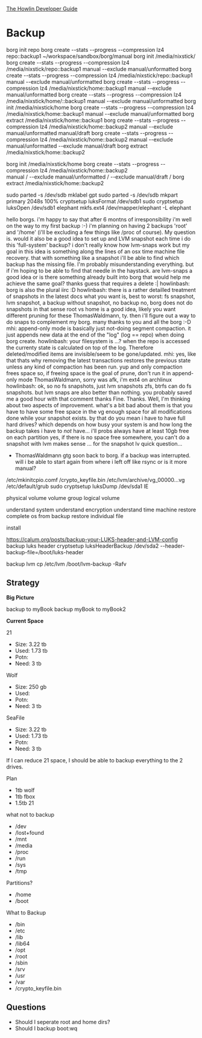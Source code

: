


[The Howlin Developer Guide](../home.md)



# Backup

borg init repo
borg create --stats --progress --compression lz4 repo::backup1 ~/workspace/sandbox/borg/manual
borg init /media/nixstick/
borg create --stats --progress --compression lz4 /media/nixstick/repo::backup1 manual --exclude manual/unformatted 
borg create --stats --progress --compression lz4 /media/nixstick/repo::backup1 manual --exclude manual/unformatted 
borg create --stats --progress --compression lz4 /media/nixstick/home::backup1 manual --exclude manual/unformatted 
borg create --stats --progress --compression lz4 /media/nixstick/home/::backup1 manual --exclude manual/unformatted 
borg init /media/nixstick/home
borg create --stats --progress --compression lz4 /media/nixstick/home::backup1 manual --exclude manual/unformatted 
borg extract /media/nixstick/home::backup1
borg create --stats --progress --compression lz4 /media/nixstick/home::backup2 manual --exclude manual/unformatted manual/draft
borg create --stats --progress --compression lz4 /media/nixstick/home::backup2 manual --exclude manual/unformatted --exclude manual/draft
borg extract /media/nixstick/home::backup2


borg init /media/nixstick/home
borg create --stats --progress --compression lz4 /media/nixstick/home::backup2 \
  manual                        /
  --exclude manual/unformatted  /
  --exclude manual/draft        /
borg extract /media/nixstick/home::backup2


sudo parted -s /dev/sdb mklabel gpt
sudo parted -s /dev/sdb mkpart primary 2048s 100%
cryptsetup luksFormat /dev/sdb1
sudo cryptsetup luksOpen /dev/sdb1 elephant
mkfs.ext4 /dev/mapper/elephant -L elephant

<howlinbash> hello borgs. i'm happy to say that after 6 montns of irresponsibility i'm well on the way to my first backup :-) i'm planning on having 2 backups 'root' and '/home' (i'll be excluding a few things like /proc of course). My question is. would it also be a good idea to set up and LVM snapshot each time i do this 'full-system' backup? i don't really know how lvm-snaps work but my goal in this idea is something along the lines of an osx 
<howlinbash> time machine file recovery. that with something like a snapshot i'll be able to find which backup has the missing file. I'm probably misunderstanding everything. but if i'm hoping to be able to find that needle in the haystack. are lvm-snaps a good idea or is there something already built into borg that would help me achieve the same goal? thanks
<ThomasWaldmann> guess that requires a delete :|
<ThomasWaldmann> howlinbash: borg is also the plural iirc :D
<ThomasWaldmann> howlinbash: there is a rather detailled treatment of snapshots in the latest docs
<ThomasWaldmann> what you want is, best to worst: fs snapshot, lvm snapshot, a backup without snapshot, no backup
<ThomasWaldmann> no, borg does not do snapshots in that sense
<ThomasWaldmann> root vs home is a good idea, likely you want different pruning for these
<howlinbash> ThomasWaldmann, ty. then i'll figure out a way to do snaps to complement my borg. many thanks to you and all the borg :-D
<ThomasWaldmann> mhi: append-only mode is basically just not-doing segment compaction. it just appends new data at the end of the "log" (log == repo) when doing borg create.
<ThomasWaldmann> howlinbash: your filesystem is ...?
<mhi> when the repo is accessed the currenty state is calculated on top of the log. Therefore deleted/modified items are invisible/seem to be gone/updated.
<ThomasWaldmann> mhi: yes, like that
<mhi> thats why removing the latest transactions restores the previous state unless any kind of compaction has been run.
<ThomasWaldmann> yup
<ThomasWaldmann> and only compaction frees space
<ThomasWaldmann> so, if freeing space is the goal of prune, don't run it in append-only mode
<howlinbash> ThomasWaldmann, sorry was afk, i'm ext4 on archlinux
<ThomasWaldmann> howlinbash: ok, so no fs snapshots, just lvm snapshots
<ThomasWaldmann> zfs, btrfs can do fs snapshots. but lvm snaps are also better than nothing.
<howlinbash> you probably saved me a good hour with that comment
<howlinbash> thanks
<mhi> Fine. Thanks. Well, I'm thinking about two aspects of improvement.
<ThomasWaldmann> what's a bit bad about them is that you have to have some free space in the vg
<ThomasWaldmann> enough space for all modifications done while your snapshot exists.
<howlinbash> by that do you mean i have to have full hard drives?
<ThomasWaldmann> which depends on how busy your system is and how long the backup takes
<howlinbash> i have to *not* have...
<howlinbash> i'll probs always have at least 10gb free on each partition
<ThomasWaldmann> yes, if there is no space free somewhere, you can't do a snapshot with lvm
<howlinbash> makes sense
<ThomasWaldmann> ... for the snapshot lv
<howlinbash> quick question...
* ThomasWaldmann gtg soon
<howlinbash> back to borg. if a backup was interrupted. will i be able to start again from where i left off like rsync or is it more manual?


/etc/mkinitcpio.comf
/crypto_keyfile.bin
/etc/lvm/archive/vg_00000...vg
/etc/default/grub
sudo cryptsetup luksDump /dev/sda1
IE

physical volume
volume group
logical volume

understand system
understand encryption
understand time machine
restore complete os from backup
restore individual file

install 


https://calum.org/posts/backup-your-LUKS-header-and-LVM-config
backup luks header
cryptsetup luksHeaderBackup /dev/sda2 --header-backup-file=/boot/luks-header 

backup lvm
cp /etc/lvm /boot/lvm-backup -Rafv 


## Strategy

**Big Picture**

backup to myBook
backup myBook to myBook2

**Current Space**

21
 - Size: 3.22 tb
 - Used: 1.73 tb
 - Potn: 
 - Need: 3 tb

Wolf
 - Size: 250 gb
 - Used: 
 - Potn: 
 - Need: 3 tb

SeaFile
 - Size: 3.22 tb
 - Used: 1.73 tb
 - Potn: 
 - Need: 3 tb

If I can reduce 21 space, I should be able to backup everything to the 2 drives.

Plan 
 - 1tb wolf
 - 1tb fbox
 - 1.5tb 21

what not to backup 
 - /dev
 - /lost+found
 - /mnt
 - /media
 - /proc
 - /run
 - /sys
 - /tmp

Partitions?
 - /home
 - /boot

What to Backup
 - /bin
 - /etc
 - /lib
 - /lib64
 - /opt
 - /root
 - /sbin
 - /srv
 - /usr
 - /var
 - /crypto_keyfile.bin

## Questions
 - Should I seperate root and home dirs?
 - Should I backup boot:wq

